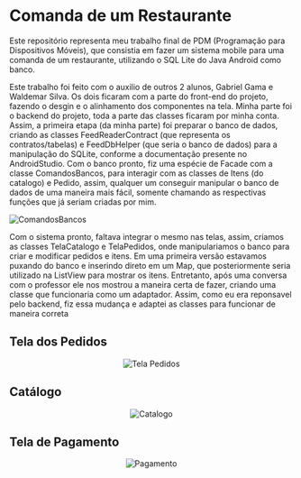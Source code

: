 # Comanda de um Restaurante

Este repositório representa meu trabalho final de PDM (Programação para Dispositivos Móveis), que consistia em fazer um sistema mobile para uma comanda de um restaurante, utilizando o SQL Lite do Java Android como banco.

Este trabalho foi feito com o auxilio de outros 2 alunos, Gabriel Gama e Waldemar Silva. Os dois ficaram com a parte do front-end do projeto, fazendo o desgin e o alinhamento dos componentes na tela. Minha parte foi o backend do projeto, toda a parte das classes ficaram por minha conta. Assim, a primeira etapa (da minha parte) foi preparar o banco de dados, criando as classes FeedReaderContract (que representa os contratos/tabelas) e FeedDbHelper (que seria o banco de dados) para a manipulação do SQLite, conforme a documentação presente no AndroidStudio. Com o banco pronto, fiz uma espécie de Facade com a classe ComandosBancos, para interagir com as classes de Itens (do catalogo) e Pedido, assim, qualquer um conseguir manipular o banco de dados de uma maneira mais fácil, somente chamando as respectivas funções que já seriam criadas por mim.

![ComandosBancos](https://user-images.githubusercontent.com/71076681/250202429-586657e7-4d84-457d-95b1-11c050e57b6a.png)

Com o sistema pronto, faltava integrar o mesmo nas telas, assim, criamos as classes TelaCatalogo e TelaPedidos, onde manipulariamos o banco para criar e modificar pedidos e itens. Em uma primeira versão estavamos puxando do banco e inserindo direto em um Map, que posteriormente seria utilizado na ListView para mostrar os itens. Entretanto, após uma conversa com o professor ele nos mostrou a maneira certa de fazer, criando uma classe que funcionaria como um adaptador. Assim, como eu era reponsavel pelo backend, fiz essa mudança e adaptei as classes para funcionar de maneira correta

## Tela dos Pedidos

<div align="center">
  <img src = "https://user-images.githubusercontent.com/71076681/250202800-fcfdef3f-2800-46fb-be16-276d7f86882d.png" alt = "Tela Pedidos"/>
</div>

## Catálogo

<div align="center">
  <img src = "https://user-images.githubusercontent.com/71076681/250202548-a0707d0f-a29f-43bd-a367-91b435901fe0.png" alt = "Catalogo"/>
</div>

## Tela de Pagamento

<div align="center">
    <img src = "https://user-images.githubusercontent.com/71076681/250202935-36cf3fb4-042d-4270-a211-634b48d4aa29.png" alt = "Pagamento"/>
</div>
